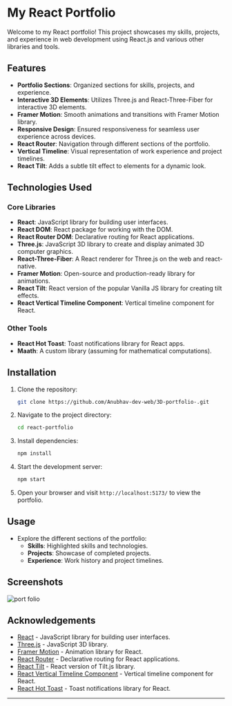 

# My React Portfolio

Welcome to my React portfolio! This project showcases my skills, projects, and experience in web development using React.js and various other libraries and tools.

## Features

- **Portfolio Sections**: Organized sections for skills, projects, and experience.
- **Interactive 3D Elements**: Utilizes Three.js and React-Three-Fiber for interactive 3D elements.
- **Framer Motion**: Smooth animations and transitions with Framer Motion library.
- **Responsive Design**: Ensured responsiveness for seamless user experience across devices.
- **React Router**: Navigation through different sections of the portfolio.
- **Vertical Timeline**: Visual representation of work experience and project timelines.
- **React Tilt**: Adds a subtle tilt effect to elements for a dynamic look.

## Technologies Used

### Core Libraries

- **React**: JavaScript library for building user interfaces.
- **React DOM**: React package for working with the DOM.
- **React Router DOM**: Declarative routing for React applications.
- **Three.js**: JavaScript 3D library to create and display animated 3D computer graphics.
- **React-Three-Fiber**: A React renderer for Three.js on the web and react-native.
- **Framer Motion**: Open-source and production-ready library for animations.
- **React Tilt**: React version of the popular Vanilla JS library for creating tilt effects.
- **React Vertical Timeline Component**: Vertical timeline component for React.

### Other Tools

- **React Hot Toast**: Toast notifications library for React apps.
- **Maath**: A custom library (assuming for mathematical computations).

## Installation

1. Clone the repository:
   ```bash
   git clone https://github.com/Anubhav-dev-web/3D-portfolio-.git
   ```
2. Navigate to the project directory:
   ```bash
   cd react-portfolio
   ```

3. Install dependencies:
   ```bash
   npm install
   ```

4. Start the development server:
   ```bash
   npm start
   ```

5. Open your browser and visit `http://localhost:5173/` to view the portfolio.

## Usage

- Explore the different sections of the portfolio:
  - **Skills**: Highlighted skills and technologies.
  - **Projects**: Showcase of completed projects.
  - **Experience**: Work history and project timelines.

## Screenshots

![port folio](https://github.com/Anubhav-dev-web/3D-portfolio-/assets/80172002/32aeb23e-a619-4d0e-beca-141135c4d2c1)




## Acknowledgements

- [React](https://reactjs.org/) - JavaScript library for building user interfaces.
- [Three.js](https://threejs.org/) - JavaScript 3D library.
- [Framer Motion](https://www.framer.com/motion/) - Animation library for React.
- [React Router](https://reactrouter.com/) - Declarative routing for React applications.
- [React Tilt](https://www.npmjs.com/package/react-tilt) - React version of Tilt.js library.
- [React Vertical Timeline Component](https://www.npmjs.com/package/react-vertical-timeline-component) - Vertical timeline component for React.
- [React Hot Toast](https://www.npmjs.com/package/react-hot-toast) - Toast notifications library for React.

---

